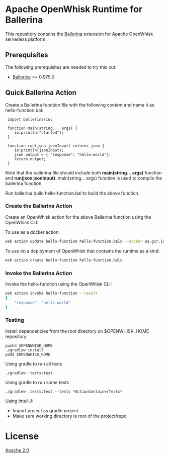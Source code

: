 <!--
#
# Licensed to the Apache Software Foundation (ASF) under one or more
# contributor license agreements.  See the NOTICE file distributed with
# this work for additional information regarding copyright ownership.
# The ASF licenses this file to You under the Apache License, Version 2.0
# (the "License"); you may not use this file except in compliance with
# the License.  You may obtain a copy of the License at
#
#     http://www.apache.org/licenses/LICENSE-2.0
#
# Unless required by applicable law or agreed to in writing, software
# distributed under the License is distributed on an "AS IS" BASIS,
# WITHOUT WARRANTIES OR CONDITIONS OF ANY KIND, either express or implied.
# See the License for the specific language governing permissions and
# limitations under the License.
#
-->

# Apache OpenWhisk Runtime for Ballerina

This repository contains the [Ballerina](https://ballerinalang.org) extension for Apache OpenWhisk serverless platform.

## Prerequisites

The following prerequisites are needed to try this out:

- [Ballerina](https://ballerina.io/downloads/) >= 0.975.0 

## Quick Ballerina Action

 Create a Ballerina function file with the following content and name it as hello-function.bal:

   ```
    import ballerina/io;
    
    function main(string... args) {
       io:println("started");
    }
    
    function run(json jsonInput) returns json {
       io:println(jsonInput);
       json output = { "response": "hello-world"};
       return output;
    }
   ```
   
   Note that the ballerina file should include both **main(string... args)** function and **run(json 
   jsonInput)**. main(string... args) function is used to compile the ballerina function
   
 Run ballerina build hello-function.bal to build the above function. 
    
    
### Create the Ballerina Action
Create an OpenWhisk action for the above Ballerina function using the OpenWhisk CLI:

To use as a docker action:

```bash
wsk action update hello-function hello-function.balx --docker us.gcr.io/inner-deck-199908/ballerina-runtime2
```

To use on a deployment of OpenWhisk that contains the runtime as a kind:
   
```bash
wsk action create hello-function hello-function.balx
```

### Invoke the Ballerina Action
Invoke the hello-function using the OpenWhisk CLI:

```bash
wsk action invoke hello-function --result
{
    "response": "hello-world"
}
   ```

### Testing
Install dependencies from the root directory on $OPENWHISK_HOME repository
```
pushd $OPENWHISK_HOME
./gradlew install
podd $OPENWHISK_HOME
```

Using gradle to run all tests
```
./gradlew :tests:test
```
Using gradle to run some tests
```
./gradlew :tests:test --tests *ActionContainerTests*
```
Using IntelliJ:
- Import project as gradle project.
- Make sure working directory is root of the project/repo

# License
[Apache 2.0](LICENSE.txt)
